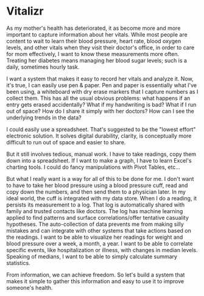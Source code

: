 <h1>Vitalizr</h1>
<p> As my mother's health has deteriorated, it as become more and more important to capture information about her vitals.
While most people are content to wait to learn their blood pressure, heart rate, blood oxygen levels, and other vitals
when they visit their doctor's office, in order to care for mom effectively, I want to know these measurements more often.
Treating her diabetes means managing her blood sugar levels; such is a daily, sometimes hourly task.

I want a system that makes it easy to record her vitals and analyze it. Now, it's true, I can easily use pen & paper.
Pen and paper is essentially what I've been using, a whiteboard with dry erase markers that I capture numbers as I collect them.
This has all the usual obvious problems: what happens if an entry gets erased accidentally? What if my handwriting is bad?
What if I run out of space? How do I share it simply with her doctors? How can I see the underlying trends in the data?

I could easily use a spreadsheet. That's suggested to be the "lowest effort" electronic solution.
It solves digital durability, clarity, is conceptually more difficult to run out of space and easier to share.

But it still involves tedious, manual work. I have to take readings, copy them down into a spreadsheet. If I want to make
a graph, I have to learn Excel's charting tools. I could do fancy manipulations with Pivot Tables, etc...

But what I really want is a way for all of this to be done for me. I don't want to have to take her blood pressure
using a blood pressure cuff, read and copy down the numbers, and then send them to a physician later. In my ideal world,
the cuff is integrated with my data store. When I do a reading, it persists its measurement to a log.
That log is automatically shared with family and trusted contacts like doctors. The log has machine learning applied to
find patterns and surface correlations/offer tentative casuality hypotheses. The auto-collection of data prevents me from
making silly mistakes and can integrate with other systems that take actions based on the readings. I want to be able
to visualize her readings for weight and blood pressure over a week, a month, a year.
I want to be able to correlate specific events, like hospitalization or illness, with changes in median levels. Speaking
of medians, I want to be able to simply calculate summary statistics.

From information, we can achieve freedom. So let's build a system that makes it simple to gather this information and easy
to use it to improve someone's health.